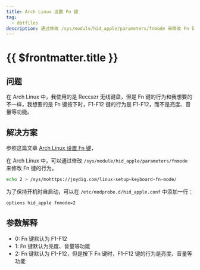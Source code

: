 ```yaml
---
title: Arch Linux 设置 Fn 键
tag:
  - dotfiles
description: 通过修改 /sys/module/hid_apple/parameters/fnmode 来修改 Fn 键的行为。
---
```


# {{ $frontmatter.title }}

## 问题

在 Arch Linux 中，我使用的是 Reccazr 无线键盘，但是 Fn 键的行为和我想要的不一样，我想要的是 Fn 键按下时，F1-F12 键的行为是 F1-F12，而不是亮度、音量等功能。

## 解决方案

参照这篇文章 [Arch Linux 设置 Fn 键](https://joydig.com/linux-setup-keyboard-fn-mode/)，

在 Arch Linux 中，可以通过修改 `/sys/module/hid_apple/parameters/fnmode` 来修改 Fn 键的行为。

```bash
echo 2 > /sys/mohttps://joydig.com/linux-setup-keyboard-fn-mode/
```

为了保持开机时自启动，可以在 `/etc/modprobe.d/hid_apple.conf` 中添加一行：

```bash
options hid_apple fnmode=2
```

## 参数解释

- 0: Fn 键默认为 F1-F12
- 1: Fn 键默认为亮度、音量等功能
- 2: Fn 键默认为 F1-F12，但是按下 Fn 键时，F1-F12 键的行为是亮度、音量等功能
